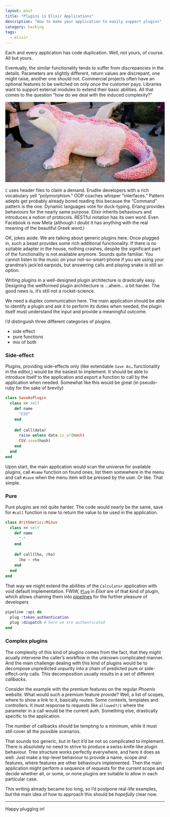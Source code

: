 ```yaml
---
layout: post
title: "Plugins in Elixir Applications"
description: "How to make your application to easily support plugins"
category: hacking
tags:
  - elixir
---
```


Each and every application has code duplication. Well, not yours, of course. All but yours.

Eventually, the similar functionality tends to suffer from discrepancies in the details. Parameters are slightly different, return values are discrepant, one might raise, another one should not. Commercial projects often have an optional features to be switched on only once the customer pays. Libraries want to support external modules to extend their basic abilities. All that comes to the question “how do we deal with the induced complexity?”

![Lizard](/img/plugins.jpg)

`C` uses header files to claim a demand. Erudite developers with a rich vocabulary yell “polymorphism.” OOP coaches whisper “interfaces.” Pattern adepts get probably already bored reading this because the “Command” pattern is the one. Dynamic languages vote for duck-typing. Erlang provides behaviours for the nearly same purpose. Elixir inherits behaviours and introduces a notion of protocols. RESTful notation has its own word. Even Facebook is now Meta (although I doubt it has anything with the real meaning of the beautiful Greek word.)

OK, jokes aside. We are talking about generic plugins here. Once plugged in, such a beast provides some rich additional functionality. If there is no suitable adapter in the house, nothing crashes, despite the significant part of the functionality is not available anymore. Sounds quite familiar. You cannot listen to the music on your not-so-smart-phone if you are using your grandma’s jack’ed earpods, but answering calls and playing snake is still an option.

Writing plugins in a well-designed plugin architecture is drastically easy. Designing the wellformed plugin architecture is …ahem… a bit harder. The good news is, it’s still not a rocket-science.

We need a duplex communication here. The main application should be able to identify a plugin and ask it to perform its duties when needed, the plugin itself must understand the input and provide a meaningful outcome.

I’d distinguish three different categories of plugins.

- side effect
- pure functions
- mix of both

### Side-effect

Plugins, providing side-effects only (like extendable `Save As…` functionality in the editor,) would be the easiest to implement. It should be able to introduce itself to the application and export a function to call by the application when needed. Somewhat like this would be great (in pseudo-ruby for the sake of brevity)

```ruby
class SaveAsPlugin
  class << self
    def name
      "CSV"
    end

    def call(data)
      raise unless data.is_a?(Hash)
      CSV.save(hash)
    end
  end
end
```

Upon start, the main application would scan the universe for available plugins, call `#name` function on found ones, list them somewhere in the menu and call `#save` when the menu item will be pressed by the user. Or like. That simple.

### Pure

Pure plugins are not quite harder. The code would nearly be the same, save for `#call` function is now to return the value to be used in the application.

```ruby
class Arithmetic::Minus
  class << self
    def name
      "-"
    end

    def call(lho, rho)
      lho - rho
    end
  end
end
```

That way we might extend the abilities of the `Calculator` application with void default implementation. FWIW, [`Plug`](https://hexdocs.pm/plug) in _Elixir_ are of that kind of plugin, which allows chaining them into [pipelines](https://hexdocs.pm/phoenix/Phoenix.Router.html#pipeline/2) for the further pleasure of developers

```elixir
pipeline :api do
  plug :token_authentication
  plug :dispatch # here we are authenticated
end
```

### Complex plugins

The complexity of this kind of plugins comes from the fact, that they might acually intervene the caller’s workflow in the unknown complicated manner. And the main challenge dealing with this kind of plugins would be to decompose unpredicted unpurity into a chain of predicted pure or side-effect-only calls. This decomposition usually results in a set of different _callbacks_.

Consider the example with the premium features on the regular _Phoenix_ website. What would such a premium feature provide? Well, a list of scopes, where to show a link to it, basically routes. Some contexts, templates and controllers. It must response to requests like `allowed?/1` where the parameter in a call would be the current auth. Something else, drastically specific to the application.

The number of callbacks should be tempting to a minimum, while it must still cover all the possible scenarios.

That sounds too generic, but in fact it’d be not so complicated to implement. There is absolutely no need to strive to produce a swiss-knife-like plugin behaviour. Tree structure works perfectly everywhere, and here it does as well. Just make a top-level behaviour to provide a name, scope _and_ features, where features are other behaviours implemented. Then the main application might perform a sequence of requests for the current scope and decide whether all, or some, or none plugins are suitable to allow in each particular case.

This writing already became too long, so I’d postpone real-life examples, but the main idea of how to approach this should be _hopefully_ clear now.

---

Happy plugging in!
